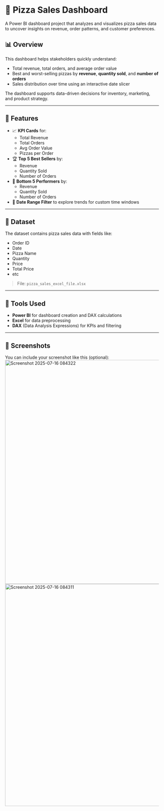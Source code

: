 # 🍕 Pizza Sales Dashboard
A Power BI dashboard project that analyzes and visualizes pizza sales data to uncover insights on revenue, order patterns, and customer preferences.


## 📊 Overview
This dashboard helps stakeholders quickly understand:

- Total revenue, total orders, and average order value
- Best and worst-selling pizzas by **revenue**, **quantity sold**, and **number of orders**
- Sales distribution over time using an interactive date slicer

The dashboard supports data-driven decisions for inventory, marketing, and product strategy.


---

## 🚀 Features
- 📈 **KPI Cards** for:
  - Total Revenue
  - Total Orders
  - Avg Order Value
  - Pizzas per Order
- 🏆 **Top 5 Best Sellers** by:
  - Revenue
  - Quantity Sold
  - Number of Orders
- 🧊 **Bottom 5 Performers** by:
  - Revenue
  - Quantity Sold
  - Number of Orders
- 📅 **Date Range Filter** to explore trends for custom time windows


---

## 📁 Dataset
The dataset contains pizza sales data with fields like:
- Order ID
- Date
- Pizza Name
- Quantity
- Price
- Total Price
- etc
> File: `pizza_sales_excel_file.xlsx`



---

## 🧰 Tools Used
- **Power BI** for dashboard creation and DAX calculations
- **Excel** for data preprocessing
- **DAX** (Data Analysis Expressions) for KPIs and filtering


---

## 📸 Screenshots
You can include your screenshot like this (optional):
<img width="1824" height="734" alt="Screenshot 2025-07-16 084322" src="https://github.com/user-attachments/assets/36a57e3f-e8f8-467d-9d55-22d3f5749936" />
<img width="1338" height="728" alt="Screenshot 2025-07-16 084311" src="https://github.com/user-attachments/assets/54da8c5f-f6ed-4a7d-bc98-2aa20a8ec5b7" />


